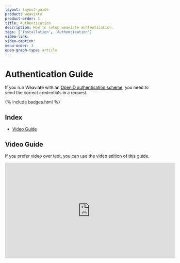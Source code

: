 ```yaml
---
layout: layout-guide
product: weaviate
product-order: 1
title: Authentication
description: How to setup weaviate auhtentication.
tags: ['Installation', 'Authentication']
video-link:
video-caption:
menu-order: 3
open-graph-type: article
---
```


# Authentication Guide

If you run Weaviate with an [OpenID authentication scheme](./installation#openid-authentication), you need to send the correct credentials in a request.

{% include badges.html %}

## Index

- [Video Guide](#video-guide)

## Video Guide

If you prefer video over text, you can use the video edition of this guide.

<iframe width="560" height="315" src="https://www.youtube.com/embed/5bqpcIX2VDQ" frameborder="0" allow="accelerometer; autoplay; encrypted-media; gyroscope; picture-in-picture" allowfullscreen></iframe>

